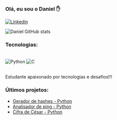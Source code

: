 ### Olá, eu sou o Daniel ✋
[![Linkedin](https://img.shields.io/badge/LinkedIn-0077B5?style=for-the-badge&logo=linkedin&logoColor=white)](https://www.linkedin.com/in/daniel-pereira-b67236217/)

![Daniel GitHub stats](https://github-readme-stats.vercel.app/api?username=Leinad4&show_icons=true&theme=tokyonight)

### Tecnologias:

<div style="display: inline_block"><br/>
  <img align="center" alt="Python" src="https://img.shields.io/badge/Python-14354C?style=for-the-badge&logo=python&logoColor=red" />
  <img align="center" alt="C" src="https://img.shields.io/badge/C-00599C?style=for-the-badge&logo=c&logoColor=red" />
</div><br/>

Estudante apaixonado por tecnologias e desafios!!!

### Últimos projetos:
- [Gerador de hashes - Python](https://github.com/Leinad4/Security_with_Python/tree/main/gerador_de_hashes)<br/>
- [Analisador de ping - Python](https://github.com/Leinad4/Python-Desafios/tree/main/Analise_de_ping)<br/>
- [Cifra de César - Python](https://github.com/Leinad4/Python-Desafios/tree/main/Cifra_Cesar)







